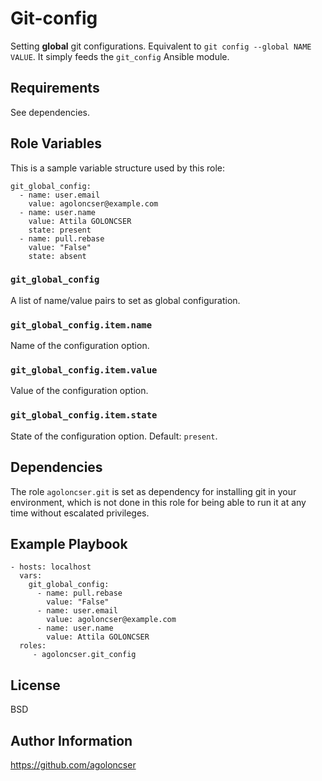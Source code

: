 # Git-config

Setting **global** git configurations. Equivalent to `git config --global NAME VALUE`. It simply feeds the `git_config` Ansible module.

## Requirements

See dependencies.

## Role Variables

This is a sample variable structure used by this role:

    git_global_config:
      - name: user.email
        value: agoloncser@example.com
      - name: user.name
        value: Attila GOLONCSER
        state: present
      - name: pull.rebase
        value: "False"
        state: absent

### `git_global_config`

A list of name/value pairs to set as global configuration.

### `git_global_config.item.name`

Name of the configuration option.

### `git_global_config.item.value`

Value of the configuration option.

### `git_global_config.item.state`

State of the configuration option. Default: `present`.

## Dependencies

The role `agoloncser.git` is set as dependency for installing git in your environment, which is not done in this role for being able to run it at any time without escalated privileges.

## Example Playbook

    - hosts: localhost
      vars:
        git_global_config:
          - name: pull.rebase
            value: "False"
          - name: user.email
            value: agoloncser@example.com
          - name: user.name
            value: Attila GOLONCSER
      roles:
         - agoloncser.git_config

## License

BSD

## Author Information

https://github.com/agoloncser
